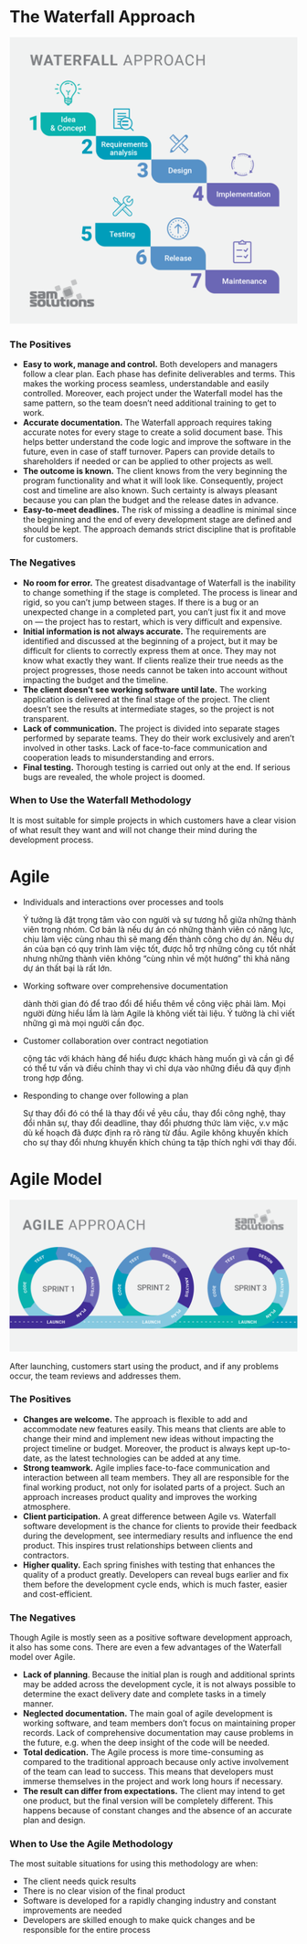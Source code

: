 # The Waterfall Approach

![Waterfall–Approach–scheme–image](assets/Software%20development/WATERFALL@2x.png)

### The Positives

- **Easy to work, manage and control.** Both developers and managers follow a clear plan. Each phase has definite deliverables and terms. This makes the working process seamless, understandable and easily controlled. Moreover, each project under the Waterfall model has the same pattern, so the team doesn’t need additional training to get to work.
- **Accurate documentation.** The Waterfall approach requires taking accurate notes for every stage to create a solid document base. This helps better understand the code logic and improve the software in the future, even in case of staff turnover. Papers can provide details to shareholders if needed or can be applied to other projects as well.
- **The outcome is known.** The client knows from the very beginning the program functionality and what it will look like. Consequently, project cost and timeline are also known. Such certainty is always pleasant because you can plan the budget and the release dates in advance.
- **Easy-to-meet deadlines.** The risk of missing a deadline is minimal since the beginning and the end of every development stage are defined and should be kept. The approach demands strict discipline that is profitable for customers.

### The Negatives

- **No room for error.** The greatest disadvantage of Waterfall is the inability to change something if the stage is completed. The process is linear and rigid, so you can’t jump between stages. If there is a bug or an unexpected change in a completed part, you can’t just fix it and move on — the project has to restart, which is very difficult and expensive.
- **Initial information is not always accurate.** The requirements are identified and discussed at the beginning of a project, but it may be difficult for clients to correctly express them at once. They may not know what exactly they want. If clients realize their true needs as the project progresses, those needs cannot be taken into account without impacting the budget and the timeline.
- **The client doesn’t see working software until late.** The working application is delivered at the final stage of the project. The client doesn’t see the results at intermediate stages, so the project is not transparent.
- **Lack of communication.** The project is divided into separate stages performed by separate teams. They do their work exclusively and aren’t involved in other tasks. Lack of face-to-face communication and cooperation leads to misunderstanding and errors.
- **Final testing.** Thorough testing is carried out only at the end. If serious bugs are revealed, the whole project is doomed.

### When to Use the Waterfall Methodology

It is most suitable for simple projects in which customers have a clear vision of what result they want and will not change their mind during the development process.

# Agile 

- Individuals and interactions over processes and tools

  Ý tưởng là đặt trọng tâm vào con người và sự tương hỗ giữa những thành viên trong nhóm. Cơ bản là nếu dự án có những thành viên có năng lực, chịu làm việc cùng nhau thì sẽ mang đến thành công cho dự án. Nếu dự án của bạn có quy trình làm việc tốt, được hỗ trợ những công cụ tốt nhất nhưng những thành viên không “cùng nhìn về một hướng” thì khả năng dự án thất bại là rất lớn.

- Working software over comprehensive documentation

  dành thời gian đó để trao đổi để hiểu thêm về công việc phải làm. Mọi người đừng hiểu lầm là làm Agile là không viết tài liệu. Ý tưởng là chỉ viết những gì mà mọi người cần đọc.	

- Customer collaboration over contract negotiation

  cộng tác với khách hàng để hiểu được khách hàng muốn gì và cần gì để có thể tư vấn và điều chỉnh thay vì chỉ dựa vào những điều đã quy định trong hợp đồng.

- Responding to change over following a plan

  Sự thay đổi đó có thể là thay đổi về yêu cầu, thay đổi công nghệ, thay đổi nhân sự, thay đổi deadline, thay đổi phương thức làm việc, v.v mặc dù kế hoạch đã được định ra rõ ràng từ đầu. Agile không khuyến khích cho sự thay đổi nhưng khuyến khích chúng ta tập thích nghi với thay đổi.

# Agile Model

![Agile–Approach–Scheme–image](assets/Software%20development/AGILE@2x.png)

After launching, customers start using the product, and if any problems occur, the team reviews and addresses them.

### The Positives

- **Changes are welcome.** The approach is flexible to add and accommodate new features easily. This means that clients are able to change their mind and implement new ideas without impacting the project timeline or budget. Moreover, the product is always kept up-to-date, as the latest technologies can be added at any time.
- **Strong teamwork.** Agile implies face-to-face communication and interaction between all team members. They all are responsible for the final working product, not only for isolated parts of a project. Such an approach increases product quality and improves the working atmosphere.
- **Client participation.** A great difference between Agile vs. Waterfall software development is the chance for clients to provide their feedback during the development, see intermediary results and influence the end product. This inspires trust relationships between clients and contractors.
- **Higher quality.** Each spring finishes with testing that enhances the quality of a product greatly. Developers can reveal bugs earlier and fix them before the development cycle ends, which is much faster, easier and cost-efficient.

### The Negatives

Though Agile is mostly seen as a positive software development approach, it also has some cons. There are even a few advantages of the Waterfall model over Agile.

- **Lack of planning**. Because the initial plan is rough and additional sprints may be added across the development cycle, it is not always possible to determine the exact delivery date and complete tasks in a timely manner.
- **Neglected documentation.** The main goal of agile development is working software, and team members don’t focus on maintaining proper records. Lack of comprehensive documentation may cause problems in the future, e.g. when the deep insight of the code will be needed.
- **Total dedication.** The Agile process is more time-consuming as compared to the traditional approach because only active involvement of the team can lead to success. This means that developers must immerse themselves in the project and work long hours if necessary.
- **The result can differ from expectations.** The client may intend to get one product, but the final version will be completely different. This happens because of constant changes and the absence of an accurate plan and design.

### When to Use the Agile Methodology

The most suitable situations for using this methodology are when:

- The client needs quick results
- There is no clear vision of the final product
- Software is developed for a rapidly changing industry and constant improvements are needed
- Developers are skilled enough to make quick changes and be responsible for the entire process